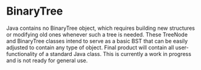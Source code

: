 # BinaryTree
Java contains no BinaryTree object, which requires building new structures or modifying old ones whenever such a tree is needed. These TreeNode and BinaryTree classes intend to serve as a basic BST that can be easily adjusted to contain any type of object. Final product will contain all user-functionality of a standard Java class. This is currently a work in progress and is not ready for general use.
